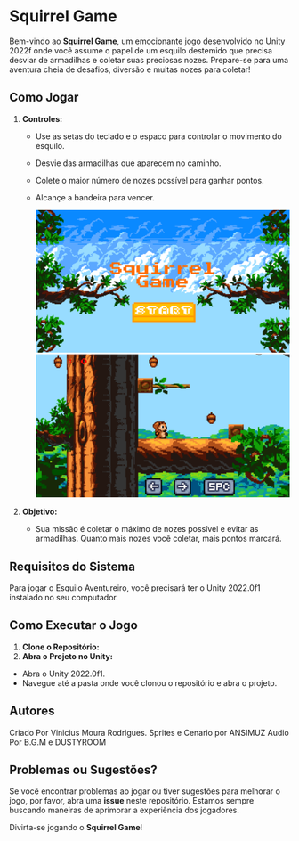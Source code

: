 # Squirrel Game
Bem-vindo ao **Squirrel Game**, um emocionante jogo desenvolvido no Unity 2022f onde você assume o papel de um esquilo destemido que precisa desviar de armadilhas e coletar suas preciosas nozes. Prepare-se para uma aventura cheia de desafios, diversão e muitas nozes para coletar!

## Como Jogar

1. **Controles:**
   - Use as setas do teclado e o espaco para controlar o movimento do esquilo.
   - Desvie das armadilhas que aparecem no caminho.
   - Colete o maior número de nozes possível para ganhar pontos.
   - Alcançe a bandeira para vencer.

     ![Imagem no Repositório](./menu.png)
     ![Imagem no Repositório](./fase1.png)

2. **Objetivo:**
   - Sua missão é coletar o máximo de nozes possível e evitar as armadilhas. Quanto mais nozes você coletar, mais pontos marcará.

## Requisitos do Sistema

Para jogar o Esquilo Aventureiro, você precisará ter o Unity 2022.0f1 instalado no seu computador.

## Como Executar o Jogo

1. **Clone o Repositório:**
2. **Abra o Projeto no Unity:**
- Abra o Unity 2022.0f1.
- Navegue até a pasta onde você clonou o repositório e abra o projeto.

## Autores

Criado Por Vinicius Moura Rodrigues.
Sprites e Cenario por ANSIMUZ 
Audio Por B.G.M e DUSTYROOM

## Problemas ou Sugestões?

Se você encontrar problemas ao jogar ou tiver sugestões para melhorar o jogo, por favor, abra uma **issue** neste repositório. Estamos sempre buscando maneiras de aprimorar a experiência dos jogadores.

Divirta-se jogando o **Squirrel Game**!
